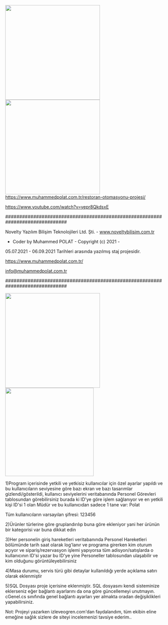<img src="https://www.muhammedpolat.com.tr/wp-content/uploads/2021/09/giris-ekrani.png" height="300"/> <img src="https://www.muhammedpolat.com.tr/wp-content/uploads/2021/09/menu-ekrani.png" height="300"/>
https://www.muhammedpolat.com.tr/restoran-otomasyonu-projesi/

https://www.youtube.com/watch?v=yepr8QkdsxE

##############################################################################

Novelty Yazılım Bilişim Teknolojileri Ltd. Şti. - www.noveltybilisim.com.tr
- Coder by Muhammed POLAT - Copyright (c) 2021 -

05.07.2021 - 06.09.2021 Tarihleri arasında yazılmış staj projesidir.

https://www.muhammedpolat.com.tr/

info@muhammedpolat.com.tr

##############################################################################

<img src="https://www.muhammedpolat.com.tr/wp-content/uploads/2021/09/siparis_ekrani.png" height="300"/> <img src="https://www.muhammedpolat.com.tr/wp-content/uploads/2021/10/raporlar_ekrani.png" height="280"/>

1)Program içerisinde yetkili ve yetkisiz kullanıcılar için özel ayarlar yapıldı ve bu kullanıcıların seviyesine göre bazı ekran ve bazı tasarımlar gizlendi/gösterildi, kullanıcı seviyelerini veritabanında Personel Görevleri tablosundan görebilirsiniz burada ki ID'ye göre işlem sağlanıyor ve en yetkili kişi ID'si 1 olan Müdür ve bu kullanıcıdan sadece 1 tane var: Polat

Tüm kullanıcıların varsayılan şifresi: 123456

2)Ürünler türlerine göre gruplandırılıp buna göre ekleniyor yani her ürünün bir kategorisi var buna dikkat edin

3)Her personelin giriş hareketleri veritabanında Personel Hareketleri bölümünde tarih saat olarak log'lanır ve programa girerken kim oturum açıyor ve sipariş/rezervasyon işlemi yapıyorsa tüm adisyon/satışlarda o kullanıcının ID'si yazar bu ID'ye yine Personeller tablosundan ulaşabilir ve kim olduğunu görüntüleyebilirsiniz

4)Masa durumu, servis türü gibi detaylar kullanıldığı yerde açıklama satırı olarak eklenmiştir

5)SQL Dosyası proje içerisine eklenmiştir. SQL dosyasını kendi sisteminize eklerseniz eğer bağlantı ayarlarını da ona göre güncellemeyi unutmayın. cGenel.cs sınıfında genel bağlantı ayarları yer almakta oradan değişiklikleri yapabilirsiniz.

Not: Projeyi yazarken izleveogren.com'dan faydalandım, tüm ekibin eline emeğine sağlık sizlere de siteyi incelemenizi tavsiye ederim..
